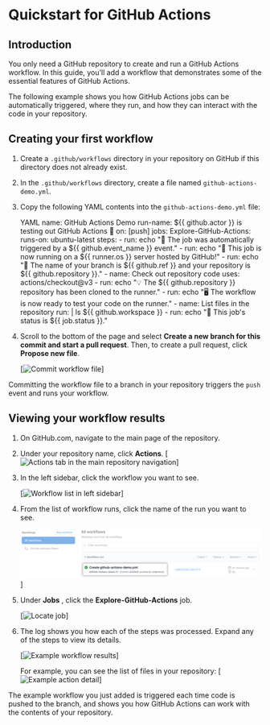 
Quickstart for GitHub Actions
=============================


Introduction
------------
You only need a GitHub repository to create and run a GitHub Actions
workflow. In this guide, you\'ll add a workflow that demonstrates some
of the essential features of GitHub Actions.

The following example shows you how GitHub Actions jobs can be
automatically triggered, where they run, and how they can interact with
the code in your repository.

Creating your first workflow
----------------------------

1.  Create a `.github/workflows` directory in your repository on GitHub
    if this directory does not already exist.

2.  In the `.github/workflows` directory, create a file named
    `github-actions-demo.yml`.

3.  Copy the following YAML contents into the `github-actions-demo.yml`
    file:

    
    YAML
        name: GitHub Actions Demo
        run-name: ${{ github.actor }} is testing out GitHub Actions 🚀
        on: [push]
        jobs:
          Explore-GitHub-Actions:
            runs-on: ubuntu-latest
            steps:
              - run: echo "🎉 The job was automatically triggered by a ${{ github.event_name }} event."
              - run: echo "🐧 This job is now running on a ${{ runner.os }} server hosted by GitHub!"
              - run: echo "🔎 The name of your branch is ${{ github.ref }} and your repository is ${{ github.repository }}."
              - name: Check out repository code
                uses: actions/checkout@v3
              - run: echo "💡 The ${{ github.repository }} repository has been cloned to the runner."
              - run: echo "🖥️ The workflow is now ready to test your code on the runner."
              - name: List files in the repository
                run: |
                  ls ${{ github.workspace }}
              - run: echo "🍏 This job's status is ${{ job.status }}."
    

4.  Scroll to the bottom of the page and select **Create a new branch
    for this commit and start a pull request**. Then, to create a pull
    request, click **Propose new file**.

    [![Commit workflow
    file](./images/actions-quickstart-commit-new-file.png)]

Committing the workflow file to a branch in your repository triggers the
`push` event and runs your workflow.

Viewing your workflow results
-----------------------------

1.  On GitHub.com, navigate to the main page of the repository.

2.  Under your repository name, click **Actions**. [![Actions tab in the
    main repository
    navigation](./images/actions-tab.png)]

3.  In the left sidebar, click the workflow you want to see.

    [![Workflow list in left
    sidebar](./images/actions-quickstart-workflow-sidebar.png)]

4.  From the list of workflow runs, click the name of the run you want
    to see.

    ![](./images/actions-quickstart-run-name.png)]

5.  Under **Jobs** , click the **Explore-GitHub-Actions** job.

    [![Locate
    job](./images/actions-quickstart-job.png)]

6.  The log shows you how each of the steps was processed. Expand any of
    the steps to view its details.

    [![Example workflow
    results](./images/actions-quickstart-logs.png)]

    For example, you can see the list of files in your repository:
    [![Example action
    detail](./images/actions-quickstart-log-detail.png)]

The example workflow you just added is triggered each time code is
pushed to the branch, and shows you how GitHub Actions can work with the
contents of your repository.